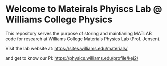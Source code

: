 # Welcome to Mateirals Phyiscs Lab @ Williams College Physics

This repository serves the purpose of storing and maintianing MATLAB code for research at Williams College Materials Physics Lab (Prof. Jensen). 

Visit the lab website at: 
https://sites.williams.edu/materials/

and get to know our PI: 
https://physics.williams.edu/profile/kej2/
